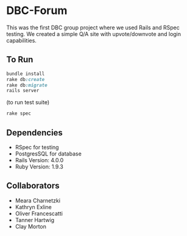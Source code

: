 DBC-Forum
=================
This was the first DBC group project where we used Rails and RSpec testing. We created a simple Q/A site with upvote/downvote and login capabilities.

To Run
-----------------
```ruby
bundle install
rake db:create
rake db:migrate
rails server
```
(to run test suite)
```ruby
rake spec 
```

Dependencies
-----------------
- RSpec for testing
- PostgresSQL for database
- Rails Version: 4.0.0
- Ruby Version: 1.9.3

Collaborators
-----------------
- Meara Charnetzki
- Kathryn Exline
- Oliver Francescatti
- Tanner Hartwig
- Clay Morton
